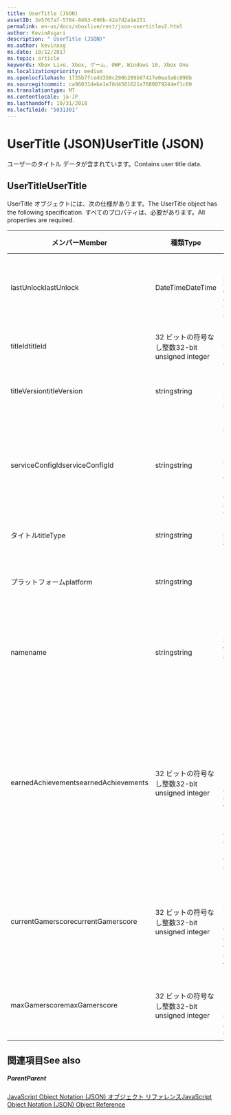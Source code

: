 ```yaml
---
title: UserTitle (JSON)
assetID: 3e5767af-5704-8463-696b-42a7d2a1e231
permalink: en-us/docs/xboxlive/rest/json-usertitlev2.html
author: KevinAsgari
description: " UserTitle (JSON)"
ms.author: kevinasg
ms.date: 10/12/2017
ms.topic: article
keywords: Xbox Live, Xbox, ゲーム, UWP, Windows 10, Xbox One
ms.localizationpriority: medium
ms.openlocfilehash: 1735b7fcedd358c290b289b97417e0ea3a6c090b
ms.sourcegitcommit: ca96031debe1e76d4501621a7680079244ef1c60
ms.translationtype: MT
ms.contentlocale: ja-JP
ms.lasthandoff: 10/31/2018
ms.locfileid: "5831301"
---
```

# <a name="usertitle-json"></a><span data-ttu-id="78d82-104">UserTitle (JSON)</span><span class="sxs-lookup"><span data-stu-id="78d82-104">UserTitle (JSON)</span></span>
<span data-ttu-id="78d82-105">ユーザーのタイトル データが含まれています。</span><span class="sxs-lookup"><span data-stu-id="78d82-105">Contains user title data.</span></span> 
<a id="ID4EN"></a>

 
## <a name="usertitle"></a><span data-ttu-id="78d82-106">UserTitle</span><span class="sxs-lookup"><span data-stu-id="78d82-106">UserTitle</span></span>
 
<span data-ttu-id="78d82-107">UserTitle オブジェクトには、次の仕様があります。</span><span class="sxs-lookup"><span data-stu-id="78d82-107">The UserTitle object has the following specification.</span></span> <span data-ttu-id="78d82-108">すべてのプロパティは、必要があります。</span><span class="sxs-lookup"><span data-stu-id="78d82-108">All properties are required.</span></span>
 
| <span data-ttu-id="78d82-109">メンバー</span><span class="sxs-lookup"><span data-stu-id="78d82-109">Member</span></span>| <span data-ttu-id="78d82-110">種類</span><span class="sxs-lookup"><span data-stu-id="78d82-110">Type</span></span>| <span data-ttu-id="78d82-111">説明</span><span class="sxs-lookup"><span data-stu-id="78d82-111">Description</span></span>| 
| --- | --- | --- | 
| <span data-ttu-id="78d82-112">lastUnlock</span><span class="sxs-lookup"><span data-stu-id="78d82-112">lastUnlock</span></span>| <span data-ttu-id="78d82-113">DateTime</span><span class="sxs-lookup"><span data-stu-id="78d82-113">DateTime</span></span>| <span data-ttu-id="78d82-114">実績を獲得した最後の時刻。</span><span class="sxs-lookup"><span data-stu-id="78d82-114">The time an achievement was last earned.</span></span>| 
| <span data-ttu-id="78d82-115">titleId</span><span class="sxs-lookup"><span data-stu-id="78d82-115">titleId</span></span>| <span data-ttu-id="78d82-116">32 ビットの符号なし整数</span><span class="sxs-lookup"><span data-stu-id="78d82-116">32-bit unsigned integer</span></span>| <span data-ttu-id="78d82-117">タイトルの一意の識別子。</span><span class="sxs-lookup"><span data-stu-id="78d82-117">The unique identifier for the title.</span></span>| 
| <span data-ttu-id="78d82-118">titleVersion</span><span class="sxs-lookup"><span data-stu-id="78d82-118">titleVersion</span></span>| <span data-ttu-id="78d82-119">string</span><span class="sxs-lookup"><span data-stu-id="78d82-119">string</span></span>| <span data-ttu-id="78d82-120">タイトルのバージョン。</span><span class="sxs-lookup"><span data-stu-id="78d82-120">The version of the title.</span></span>| 
| <span data-ttu-id="78d82-121">serviceConfigId</span><span class="sxs-lookup"><span data-stu-id="78d82-121">serviceConfigId</span></span>| <span data-ttu-id="78d82-122">string</span><span class="sxs-lookup"><span data-stu-id="78d82-122">string</span></span>| <span data-ttu-id="78d82-123">タイトルに関連付けられているプライマリ サービス構成のセットの ID です。</span><span class="sxs-lookup"><span data-stu-id="78d82-123">ID of the primary service config set associated with the title.</span></span>| 
| <span data-ttu-id="78d82-124">タイトル</span><span class="sxs-lookup"><span data-stu-id="78d82-124">titleType</span></span>| <span data-ttu-id="78d82-125">string</span><span class="sxs-lookup"><span data-stu-id="78d82-125">string</span></span>| <span data-ttu-id="78d82-126">タイトルの種類。</span><span class="sxs-lookup"><span data-stu-id="78d82-126">The title type.</span></span>| 
| <span data-ttu-id="78d82-127">プラットフォーム</span><span class="sxs-lookup"><span data-stu-id="78d82-127">platform</span></span>| <span data-ttu-id="78d82-128">string</span><span class="sxs-lookup"><span data-stu-id="78d82-128">string</span></span>| <span data-ttu-id="78d82-129">サポートされているプラットフォームです。</span><span class="sxs-lookup"><span data-stu-id="78d82-129">The supported platform.</span></span>| 
| <span data-ttu-id="78d82-130">name</span><span class="sxs-lookup"><span data-stu-id="78d82-130">name</span></span>| <span data-ttu-id="78d82-131">string</span><span class="sxs-lookup"><span data-stu-id="78d82-131">string</span></span>| <span data-ttu-id="78d82-132">このタイトルのテキストの名前。</span><span class="sxs-lookup"><span data-stu-id="78d82-132">The text name of this title.</span></span> <span data-ttu-id="78d82-133">最大長 22 です。</span><span class="sxs-lookup"><span data-stu-id="78d82-133">Maximum length 22.</span></span>| 
| <span data-ttu-id="78d82-134">earnedAchievements</span><span class="sxs-lookup"><span data-stu-id="78d82-134">earnedAchievements</span></span>| <span data-ttu-id="78d82-135">32 ビットの符号なし整数</span><span class="sxs-lookup"><span data-stu-id="78d82-135">32-bit unsigned integer</span></span>| <span data-ttu-id="78d82-136">実績の数は、ロック解除した実績を含む、タイトルの獲得し、チャレンジを正常に完了しました。</span><span class="sxs-lookup"><span data-stu-id="78d82-136">The number of achievements earned for the title, including unlocked achievements and successfully completed challenges.</span></span>| 
| <span data-ttu-id="78d82-137">currentGamerscore</span><span class="sxs-lookup"><span data-stu-id="78d82-137">currentGamerscore</span></span>| <span data-ttu-id="78d82-138">32 ビットの符号なし整数</span><span class="sxs-lookup"><span data-stu-id="78d82-138">32-bit unsigned integer</span></span>| <span data-ttu-id="78d82-139">このユーザーがこのタイトルでの原因の合計ゲーマー スコア。</span><span class="sxs-lookup"><span data-stu-id="78d82-139">The total gamerscore this user has earned in this title.</span></span>| 
| <span data-ttu-id="78d82-140">maxGamerscore</span><span class="sxs-lookup"><span data-stu-id="78d82-140">maxGamerscore</span></span>| <span data-ttu-id="78d82-141">32 ビットの符号なし整数</span><span class="sxs-lookup"><span data-stu-id="78d82-141">32-bit unsigned integer</span></span>| <span data-ttu-id="78d82-142">このタイトルの合計の可能なゲーマー スコア。</span><span class="sxs-lookup"><span data-stu-id="78d82-142">The total possible gamerscore for this title.</span></span>| 
  
<a id="ID4EFE"></a>

 
## <a name="see-also"></a><span data-ttu-id="78d82-143">関連項目</span><span class="sxs-lookup"><span data-stu-id="78d82-143">See also</span></span>
 
<a id="ID4EHE"></a>

 
##### <a name="parent"></a><span data-ttu-id="78d82-144">Parent</span><span class="sxs-lookup"><span data-stu-id="78d82-144">Parent</span></span> 

[<span data-ttu-id="78d82-145">JavaScript Object Notation (JSON) オブジェクト リファレンス</span><span class="sxs-lookup"><span data-stu-id="78d82-145">JavaScript Object Notation (JSON) Object Reference</span></span>](atoc-xboxlivews-reference-json.md)

   